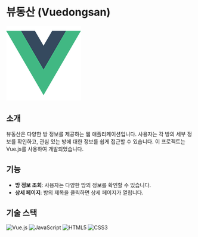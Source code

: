 # 뷰동산 (Vuedongsan)
![Vuedongsan Logo](./src/assets/logo.png)

## 소개

뷰동산은 다양한 방 정보를 제공하는 웹 애플리케이션입니다. 사용자는 각 방의 세부 정보를 확인하고, 관심 있는 방에 대한 정보를 쉽게 접근할 수 있습니다. 이 프로젝트는 Vue.js를 사용하여 개발되었습니다.

## 기능

- **방 정보 조회**: 사용자는 다양한 방의 정보를 확인할 수 있습니다.
- **상세 페이지**: 방의 제목을 클릭하면 상세 페이지가 열립니다.

## 기술 스택

![Vue.js](https://img.shields.io/badge/Vue.js-4FC08D?style=flat-square&logo=vue.js&logoColor=white) 
![JavaScript](https://img.shields.io/badge/JavaScript-F7DF1E?style=flat-square&logo=javascript&logoColor=black) 
![HTML5](https://img.shields.io/badge/HTML-E34F26?style=flat-square&logo=html5&logoColor=white) 
![CSS3](https://img.shields.io/badge/CSS-1572B6?style=flat-square&logo=css3&logoColor=white)